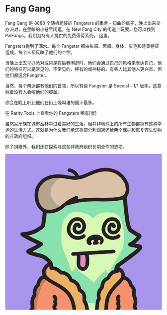 # Fang Gang

Fang Gang 是 8888 个随机组装的 Fangsters 的集合 - 扭曲的疯子，晚上出来举办派对，在黑暗的小巷里闲逛，在 New Fang City 的街道上玩耍。您可以找到 PxlFangs，我们为持有人提供的免费薄荷系列， 这里。

Fangsters得到了滴水。每个 Fangster 都由头部、面部、身体、皮毛和背景特征组成。每个人都反映了他们的个性。

当晚上出去举办派对或只是在后巷闲逛时，他们会通过自己的风格来表达自己。他们的特征可以是常见的、不常见的、稀有的或神秘的。有些人比其他人更兴奋，但他们都适合Fangster。

当然，每个帮派都有他们的首领，所以有些 Fangster 是 Special - 1/1 版本，这意味着没有人会咬他们的脚趾。

你会在晚上听到他们在街上嚎叫谁的酱汁最多。

在 Rarity.Tools 上查看你的 Fangsters 稀有[度]

虽然尖牙族在城市丛林中过着美好的生活，但并非地球上的所有生物都拥有这种幸运的生活方式。这就是为什么我们承诺将部分利润返还给两个保护和恢复野生动物的非政府组织。

除了捐赠外，我们还在探索与这些非政府组织长期合作的选项。

![NFT](微信截图_20220903195013.png)


